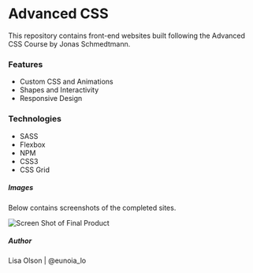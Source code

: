 # Advanced CSS
This repository contains front-end websites built following the Advanced CSS Course by Jonas Schmedtmann.  

### Features
- Custom CSS and Animations
- Shapes and Interactivity 
- Responsive Design

### Technologies
- SASS
- Flexbox
- NPM
- CSS3
- CSS Grid

##### Images
Below contains screenshots of the completed sites.


![Screen Shot of Final Product](images/natours_full.png)

##### Author
Lisa Olson | @eunoia_lo
